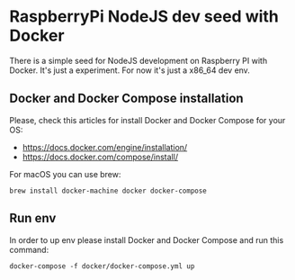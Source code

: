 # RaspberryPi NodeJS dev seed with Docker

There is a simple seed for NodeJS development on Raspberry PI with Docker. It's just a experiment. For now it's just a x86_64 dev env.

## Docker and Docker Compose installation

Please, check this articles for install Docker and Docker Compose for your OS:
 - https://docs.docker.com/engine/installation/
 - https://docs.docker.com/compose/install/

For macOS you can use brew:
```
brew install docker-machine docker docker-compose
```

## Run env

In order to up env please install Docker and Docker Compose and run this command:
```
docker-compose -f docker/docker-compose.yml up
```
